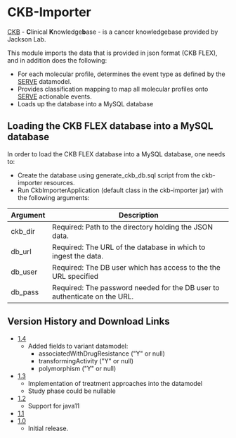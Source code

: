 # CKB-Importer

[CKB](https://ckbhome.jax.org) - **C**linical **K**nowledge**b**ase - is a cancer knowledgebase provided by Jackson Lab. 
 
 This module imports the data that is provided in json format (CKB FLEX), and in addition does the following:
  *  For each molecular profile, determines the event type as defined by the [SERVE](../algo/README.md) datamodel.
  *  Provides classification mapping to map all molecular profiles onto [SERVE](../algo/README.md) actionable events.
  *  Loads up the database into a MySQL database
  
 ## Loading the CKB FLEX database into a MySQL database
 
 In order to load the CKB FLEX database into a MySQL database, one needs to:
  * Create the database using generate_ckb_db.sql script from the ckb-importer resources.
  * Run CkbImporterApplication (default class in the ckb-importer jar) with the following arguments:
  
| Argument | Description                                                               |
|----------|---------------------------------------------------------------------------|
| ckb_dir  | Required: Path to the directory holding the JSON data.                    |
| db_url   | Required: The URL of the database in which to ingest the data.            |
| db_user  | Required: The DB user which has access to the the URL specified           |
| db_pass  | Required: The password needed for the DB user to authenticate on the URL. |

## Version History and Download Links
- [1.4](https://github.com/hartwigmedical/serve/releases/tag/ckb-importer-v1.4)
  - Added fields to variant datamodel: 
    - associatedWithDrugResistance ("Y" or null)
    - transformingActivity ("Y" or null) 
    - polymorphism ("Y" or null)
- [1.3](https://github.com/hartwigmedical/hmftools/releases/tag/ckb-importer-v1.3)
  - Implementation of treatment approaches into the datamodel
  - Study phase could be nullable 
- [1.2](https://github.com/hartwigmedical/hmftools/releases/tag/ckb-importer-v1.2)
  - Support for java11
- [1.1](https://github.com/hartwigmedical/hmftools/releases/tag/ckb-importer-v1.1)
- [1.0](https://github.com/hartwigmedical/hmftools/releases/tag/ckb-importer-v1.0)
  - Initial release. 